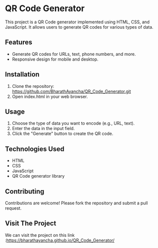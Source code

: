 # QR Code Generator

This project is a QR Code generator implemented using HTML, CSS, and JavaScript. It allows users to generate QR codes for various types of data.

## Features

- Generate QR codes for URLs, text, phone numbers, and more.
- Responsive design for mobile and desktop.

## Installation

1. Clone the repository: https://github.com/BharathAyancha/QR_Code_Generator.git
2. Open index.html in your web browser.

## Usage

1. Choose the type of data you want to encode (e.g., URL, text).
2. Enter the data in the input field.
3. Click the "Generate" button to create the QR code.

## Technologies Used

- HTML
- CSS
- JavaScript
- QR Code generator library 

## Contributing

Contributions are welcome! Please fork the repository and submit a pull request.
## Visit The Project
 We can visit the project on this link :https://bharathayancha.github.io/QR_Code_Generator/
